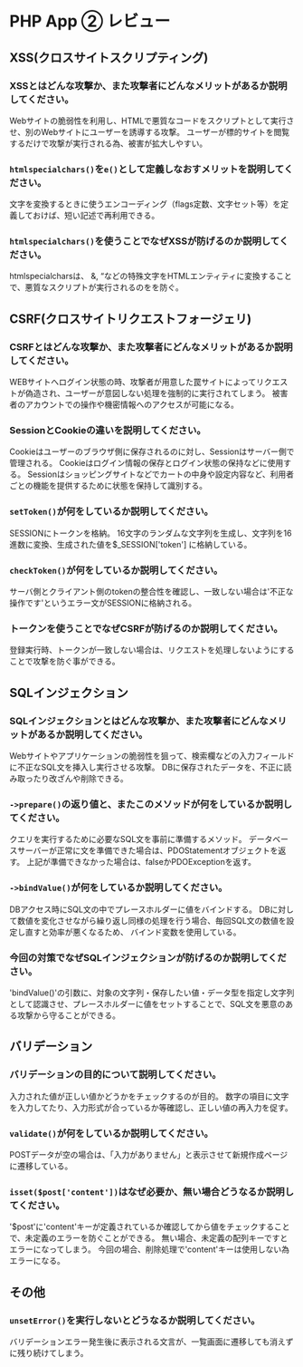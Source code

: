 # PHP App ② レビュー

## XSS(クロスサイトスクリプティング)

### XSSとはどんな攻撃か、また攻撃者にどんなメリットがあるか説明してください。
Webサイトの脆弱性を利用し、HTMLで悪質なコードをスクリプトとして実行させ、別のWebサイトにユーザーを誘導する攻撃。
ユーザーが標的サイトを閲覧するだけで攻撃が実行される為、被害が拡大しやすい。

### `htmlspecialchars()`を`e()`として定義しなおすメリットを説明してください。
文字を変換するときに使うエンコーディング（flags定数、文字セット等）を定義しておけば、短い記述で再利用できる。

### `htmlspecialchars()`を使うことでなぜXSSが防げるのか説明してください。
htmlspecialcharsは、 &, “などの特殊文字をHTMLエンティティに変換することで、悪質なスクリプトが実行されるのをを防ぐ。
<!-- HTMLエンティティとは、'&'で始まって';'で終わる文字列の固まり。 -->

## CSRF(クロスサイトリクエストフォージェリ)

### CSRFとはどんな攻撃か、また攻撃者にどんなメリットがあるか説明してください。
WEBサイトへログイン状態の時、攻撃者が用意した罠サイトによってリクエストが偽造され、ユーザーが意図しない処理を強制的に実行されてしまう。
被害者のアカウントでの操作や機密情報へのアクセスが可能になる。

### SessionとCookieの違いを説明してください。
Cookieはユーザーのブラウザ側に保存されるのに対し、Sessionはサーバー側で管理される。
Cookieはログイン情報の保存とログイン状態の保持などに使用する。
Sessionはショッピングサイトなどでカートの中身や設定内容など、利用者ごとの機能を提供するために状態を保持して識別する。

### `setToken()`が何をしているか説明してください。
SESSIONにトークンを格納。
16文字のランダムな文字列を生成し、文字列を16進数に変換、生成された値を$_SESSION['token'] に格納している。

### `checkToken()`が何をしているか説明してください。
サーバ側とクライアント側のtokenの整合性を確認し、一致しない場合は'不正な操作です'というエラー文がSESSIONに格納される。

### トークンを使うことでなぜCSRFが防げるのか説明してください。
登録実行時、トークンが一致しない場合は、リクエストを処理しないようにすることで攻撃を防ぐ事ができる。
<!-- トークン：攻撃者に推測されにくい任意の情報 -->

## SQLインジェクション

### SQLインジェクションとはどんな攻撃か、また攻撃者にどんなメリットがあるか説明してください。
Webサイトやアプリケーションの脆弱性を狙って、検索欄などの入力フィールドに不正なSQL文を挿入し実行させる攻撃。
DBに保存されたデータを、不正に読み取ったり改ざんや削除できる。

### `->prepare()`の返り値と、またこのメソッドが何をしているか説明してください。
クエリを実行するために必要なSQL文を事前に準備するメソッド。
データベースサーバーが正常に文を準備できた場合は、PDOStatementオブジェクトを返す。
上記が準備できなかった場合は、falseかPDOExceptionを返す。

### `->bindValue()`が何をしているか説明してください。
DBアクセス時にSQL文の中でプレースホルダーに値をバインドする。
DBに対して数値を変化させながら繰り返し同様の処理を行う場合、毎回SQL文の数値を設定し直すと効率が悪くなるため、
バインド変数を使用している。
<!-- プレースホルダー：SQL文の中で値が変動する部分に用いる文字列や記号。（:id） -->

### 今回の対策でなぜSQLインジェクションが防げるのか説明してください。
'bindValue()'の引数に、対象の文字列・保存したい値・データ型を指定し文字列として認識させ、プレースホルダーに値をセットすることで、SQL文を悪意のある攻撃から守ることができる。

## バリデーション

### バリデーションの目的について説明してください。
入力された値が正しい値かどうかをチェックするのが目的。
数字の項目に文字を入力してたり、入力形式が合っているか等確認し、正しい値の再入力を促す。

### `validate()`が何をしているか説明してください。
POSTデータが空の場合は、「入力がありません」と表示させて新規作成ページに遷移している。

### `isset($post['content'])`はなぜ必要か、無い場合どうなるか説明してください。
'$post'に'content'キーが定義されているか確認してから値をチェックすることで、未定義のエラーを防ぐことができる。
無い場合、未定義の配列キーですとエラーになってしまう。
今回の場合、削除処理で'content'キーは使用しない為エラーになる。

## その他

### `unsetError()`を実行しないとどうなるか説明してください。
バリデーションエラー発生後に表示される文言が、一覧画面に遷移しても消えずに残り続けてしまう。
